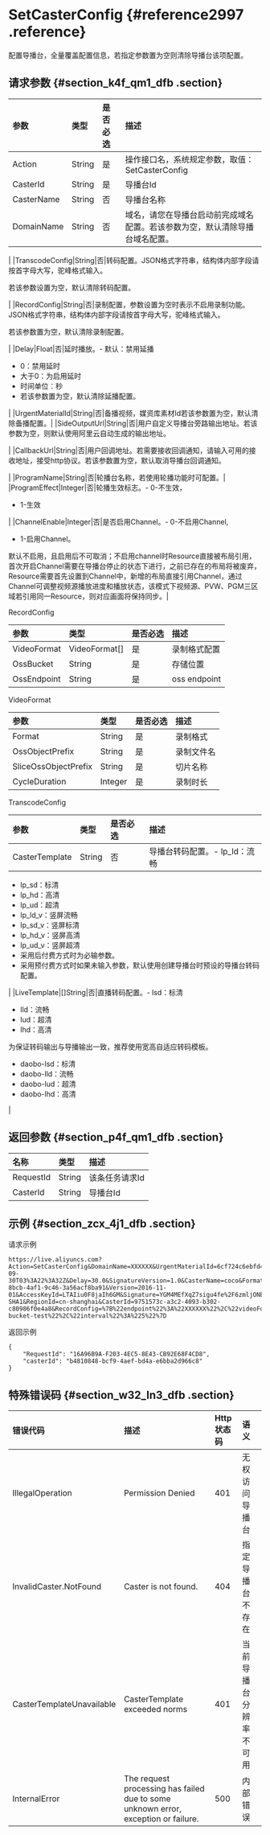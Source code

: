 # SetCasterConfig {#reference2997 .reference}

配置导播台，全量覆盖配置信息，若指定参数置为空则清除导播台该项配置。

## 请求参数 {#section_k4f_qm1_dfb .section}

|参数|类型|是否必选|描述|
|:-|:-|:---|:-|
|Action|String|是|操作接口名，系统规定参数，取值：SetCasterConfig|
|CasterId|String|是|导播台Id|
|CasterName|String|否|导播台名称|
|DomainName|String|否|域名，请您在导播台启动前完成域名配置。若该参数为空，默认清除导播台域名配置。

|
|TranscodeConfig|String|否|转码配置。JSON格式字符串，结构体内部字段请按首字母大写，驼峰格式输入。

若该参数设置为空，默认清除转码配置。

|
|RecordConfig|String|否|录制配置，参数设置为空时表示不启用录制功能。JSON格式字符串，结构体内部字段请按首字母大写，驼峰格式输入。

若该参数置为空，默认清除录制配置。

|
|Delay|Float|否|延时播放。-   默认：禁用延播
-   0：禁用延时
-   大于0：为启用延时
-   时间单位：秒
-   若该参数置为空，默认清除延播配置。

|
|UrgentMaterialId|String|否|备播视频，媒资库素材Id若该参数置为空，默认清除备播配置。|
|SideOutputUrl|String|否|用户自定义导播台旁路输出地址。若该参数为空，则默认使用阿里云自动生成的输出地址。

|
|CallbackUrl|String|否|用户回调地址。若需要接收回调通知，请输入可用的接收地址，接受http协议。若该参数置为空，默认取消导播台回调通知。

|
|ProgramName|String|否|轮播台名称，若使用轮播功能时可配置。|
|ProgramEffect|Integer|否|轮播生效标志。-   0-不生效，
-   1-生效

|
|ChannelEnable|Integer|否|是否启用Channel。-   0-不启用Channel,
-   1-启用Channel。

默认不启用，且启用后不可取消；不启用channel时Resource直接被布局引用，首次开启Channel需要在导播台停止的状态下进行，之前已存在的布局将被废弃，Resource需要首先设置到Channel中，新增的布局直接引用Channel，通过Channel可调整视频源播放进度和播放状态，该模式下视频源、PVW、PGM三区域若引用同一Resource，则对应画面将保持同步。|

RecordConfig

|参数|类型|是否必选|描述|
|:-|:-|:---|:-|
|VideoFormat|VideoFormat\[\]|是|录制格式配置|
|OssBucket|String|是|存储位置|
|OssEndpoint|String|是|oss endpoint|

VideoFormat

|参数|类型|是否必选|描述|
|:-|:-|:---|:-|
|Format|String|是|录制格式|
|OssObjectPrefix|String|是|录制文件名|
|SliceOssObjectPrefix|String|是|切片名称|
|CycleDuration|Integer|是|录制时长|

TranscodeConfig

|参数|类型|是否必选|描述|
|:-|:-|:---|:-|
|CasterTemplate|String|否|导播台转码配置。-   lp\_ld：流畅
-   lp\_sd：标清
-   lp\_hd：高清
-   lp\_ud：超清
-   lp\_ld\_v：竖屏流畅
-   lp\_sd\_v：竖屏标清
-   lp\_hd\_v：竖屏高清
-   lp\_ud\_v：竖屏超清
-   采用后付费方式时为必输参数。
-   采用预付费方式时如果未输入参数，默认使用创建导播台时预设的导播台转码配置。

|
|LiveTemplate|\[\]String|否|直播转码配置。-   lsd：标清
-   lld：流畅
-   lud：超清
-   lhd：高清

为保证转码输出与导播输出一致，推荐使用宽高自适应转码模板。

-   daobo-lsd：标清
-   daobo-lld：流畅
-   daobo-lud：超清
-   daobo-lhd：高清

|

## 返回参数 {#section_p4f_qm1_dfb .section}

|名称|类型|描述|
|:-|:-|:-|
|RequestId|String|该条任务请求Id|
|CasterId|String|导播台Id|

## 示例 {#section_zcx_4j1_dfb .section}

请求示例

```
https://live.aliyuncs.com?Action=SetCasterConfig&DomainName=XXXXXX&UrgentMaterialId=6cf724c6ebfd4a59b5b3cec6f10d5ecf&TranscodeConfig=%7B%22casterTemplate%22%3A%22test_tpl%22%2C%22liveTemplate%22%3A%5B%22lld%22%2C%22lld%22%5D%7D&Timestamp=2017-09-30T03%3A22%3A32Z&Delay=30.0&SignatureVersion=1.0&CasterName=coco&Format=XML&SignatureNonce=0ec1a85d-8bcb-4af1-9c46-3a56acf8ba91&Version=2016-11-01&AccessKeyId=LTAIiu0F8jaIh6GM&Signature=YGM4MEfXqZ7sigu4fe%2F6zmljONE%3D&SignatureMethod=HMAC-SHA1&RegionId=cn-shanghai&CasterId=9751573c-a3c2-4093-b302-c80986f0e4a8&RecordConfig=%7B%22endpoint%22%3A%22XXXXXX%22%2C%22videoFormat%22%3A%5B%7B%22prefix%22%3A%22record%2F%7BAppName%7D%2F%7BStreamName%7D%2F%7BStartTime%7D_%7BEndTime%7D%22%2C%22format%22%3A%22flv%22%2C%22interval%22%3A900%7D%2C%7B%22prefix%22%3A%22record%2F%7BAppName%7D%2F%7BStreamName%7D%2F%7BStartTime%7D_%7BEndTime%7D%22%2C%22format%22%3A%22m3u8%22%2C%22slicePrefix%22%3A%22record%2F%7BAppName%7D%2F%7BStreamName%7D%2F%7BUnixTimestamp%7D%22%2C%22interval%22%3A900%7D%5D%2C%22ossBucket%22%3A%22record-bucket-test%22%2C%22interval%22%3A%225%22%7D
```

返回示例

```
{
    "RequestId": "16A96B9A-F203-4EC5-8E43-CB92E68F4CD8",
    "casterId": "b4810848-bcf9-4aef-bd4a-e6bba2d966c8"
}
```

## 特殊错误码 {#section_w32_ln3_dfb .section}

|错误代码|描述|Http 状态码|语义|
|:---|:-|:-------|:-|
|IllegalOperation|Permission Denied|401|无权访问导播台|
|InvalidCaster.NotFound|Caster is not found.|404|指定导播台不存在|
|CasterTemplateUnavailable|CasterTemplate exceeded norms|401|当前导播台分辨率不可用|
|InternalError|The request processing has failed due to some unknown error, exception or failure.|500|内部错误|

